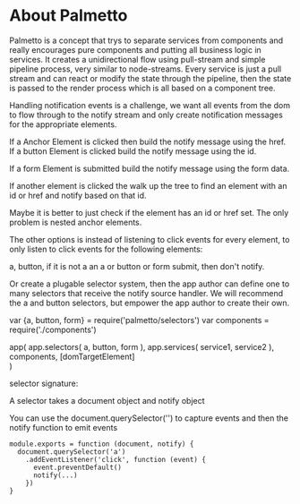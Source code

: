 # About Palmetto

Palmetto is a concept that trys to separate services from components and really
encourages pure components and putting all business logic in services. It
creates a unidirectional flow using pull-stream and simple pipeline process, very
similar to node-streams. Every service is just a pull stream and can react or modify the state through the pipeline, then the state is passed to the render process
which is all based on a component tree.

Handling notification events is a challenge, we want all events from the dom to
flow through to the notify stream and only create notification messages for the
appropriate elements.

If a Anchor Element is clicked then build the notify message using the href.
If a button Element is clicked build the notify message using the id.

If a form Element is submitted build the notify message using the form data.

If another element is clicked the walk up the tree to find an element with an id or href and notify based on that id.

Maybe it is better to just check if the element has an id or href set. The only problem is nested anchor elements.

The other options is instead of listening to click events for every element, to only listen to click events for the following elements:

a, button, if it is not a an a or button or form submit, then don't notify.

Or create a plugable selector system, then the app author can define one to many selectors that receive the notify source handler. We will recommend the a and button selectors, but empower the app author to create their own.

var {a, button, form} = require('palmetto/selectors')
var components = require('./components')

app(
  app.selectors(
    a,
    button,
    form
  ),
  app.services(
    service1,
    service2
  ),
  components,
  [domTargetElement]  
)


selector signature:

A selector takes a document object and notify object

You can use the document.querySelector('')
to capture events and then the notify function to
emit events

```
module.exports = function (document, notify) {
  document.querySelector('a')
    .addEventListener('click', function (event) {
      event.preventDefault()
      notify(...)
    })
}
```
